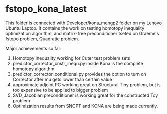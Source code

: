 # fstopo_kona_latest
This folder is connected with Developer/kona_mengp2 folder on my Lenovo Ubuntu Laptop. 
It contains the work on testing homotopy inequality optimization algorithm, and matrix-free preconditioner
tseted on Graeme's fstopo problem, Quadratic problem. 







Major achievements so far:
1. Homotopy Inequality working for Cuter test problem sets
2. predictor_corrector_cnstr_inequ.py inside Kona is the complete homotopy algorithm
3. predictor_corrector_conditional.py provides the option to turn on Corrector after mu gets lower than certain value
4. approximate adjoint PC working great on Structural Tiny problem, but is too expensive to be applied to bigger problem
5. SVD_Jacobian preconditioner is working great for the constructed Toy problem
6. Optimization results from SNOPT and KONA are being made currently. 
